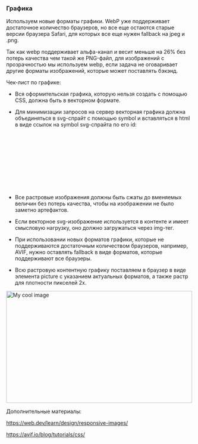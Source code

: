 ### Графика

Используем новые форматы графики. WebP уже поддерживает достаточное количество браузеров, но все еще остаются старые версии браузера Safari, для которых все еще нужен fallback на jpeg и .png.

Так как webp поддерживает альфа-канал и весит меньше на 26% без потерь качества чем такой же PNG-файл, для изображений с прозрачностью мы используем webp, если задача не оговаривает другие форматы изображений, которые может поставлять бэкэнд.


Чек-лист по графике:

- Вся оформительская графика, которую нельзя создать с помощью CSS, должна быть в векторном формате.

- Для минимизации запросов на сервер векторная графика должна объединяться в svg-спрайт с помощью symbol и вставляться в html в виде ссылок на symbol svg-спрайта по его id:
	
<svg aria-label="Вернуться на главную">
  <use xlink:href="img/svg/sprite.svg#arrow-left"></use>
</svg>


- Все растровые изображения должны быть сжаты до вменяемых величин без потерь качества, чтобы на изображении не было заметно артефактов.

- Если векторное svg-изображение используется в контенте и имеет смысловую нагрузку, оно должно загружаться через img-тег.

- При использовании новых форматов графики, которые не поддерживаются достаточным количеством браузеров, например, AVIF, нужно оставлять fallback в виде форматов, которые поддерживают все браузеры.

- Всю растровую контентную графику поставляем в браузер в виде элемента picture с указанием актуальных форматов, а также растр для плотности пикселей 2x.

<picture>
  <source srcset="img/content/image-name.avif, img/content/image-name@2x.avif 2x" type="image/avif">
  <source srcset="img/content/image-name.webp, img/content/image-name@2x.webp 2x" type="image/webp">
  <img srcset="img/content/image-name.jpg, img/content/image-name@2x.jpg 2x" src="img/content/image-name.jpg" alt="My cool image" width="500" height="300">
</picture>


Дополнительные материалы:

https://web.dev/learn/design/responsive-images/

https://avif.io/blog/tutorials/css/



